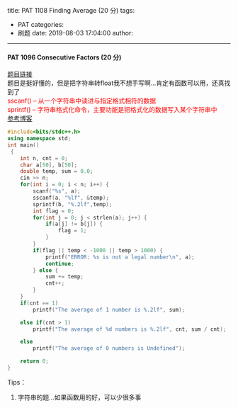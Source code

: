 title: PAT 1108 Finding Average (20 分)
tags:
  - PAT
categories:
  - 刷题
date: 2019-08-03 17:04:00
author:
---
#### PAT 1096 Consecutive Factors (20 分)
[题目链接](https://pintia.cn/problem-sets/994805342720868352/problems/994805360777347072)  
题目是挺好懂的，但是把字符串转float我不想手写啊...肯定有函数可以用，还真找到了  
<font color="red">
sscanf() – 从一个字符串中读进与指定格式相符的数据  
sprintf() – 字符串格式化命令，主要功能是把格式化的数据写入某个字符串中
</font>  
[参考博客](https://blog.csdn.net/QQN19961117/article/details/82385766)
```c++
#include<bits/stdc++.h>
using namespace std;
int main()
 {
    int n, cnt = 0;
    char a[50], b[50];
    double temp, sum = 0.0;
    cin >> n;
    for(int i = 0; i < n; i++) {
        scanf("%s", a);
        sscanf(a, "%lf", &temp);
        sprintf(b, "%.2lf",temp);
        int flag = 0;
        for(int j = 0; j < strlen(a); j++) {
            if(a[j] != b[j]) {
                flag = 1;
            }
        }
        if(flag || temp < -1000 || temp > 1000) {
            printf("ERROR: %s is not a legal number\n", a);
            continue;
        } else {
            sum += temp;
            cnt++;
        }
    }
    if(cnt == 1)
        printf("The average of 1 number is %.2lf", sum);

    else if(cnt > 1)
        printf("The average of %d numbers is %.2lf", cnt, sum / cnt);

    else
        printf("The average of 0 numbers is Undefined");

    return 0;
}

```
Tips：
1. 字符串的题...如果函数用的好，可以少很多事